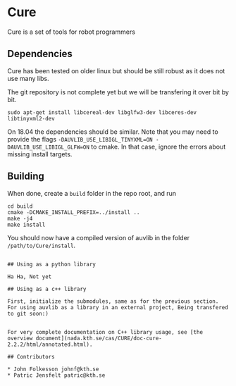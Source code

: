# Cure
Cure is a set of tools for robot programmers 
## Dependencies

Cure has been tested on older linux but should be still robust as it does not use many libs.

The git repository is not complete yet but we will be transfering it over bit by bit.  

```
sudo apt-get install libcereal-dev libglfw3-dev libceres-dev libtinyxml2-dev
```
On 18.04 the dependencies should be similar. Note that you may need to provide
the flags `-DAUVLIB_USE_LIBIGL_TINYXML=ON -DAUVLIB_USE_LIBIGL_GLFW=ON` to cmake.
In that case, ignore the errors about missing install targets.

## Building



When done, create a `build` folder in the repo root, and run
```
cd build
cmake -DCMAKE_INSTALL_PREFIX=../install ..
make -j4
make install
```

You should now have a compiled version of auvlib in the folder
`/path/to/Cure/install`. 
```

## Using as a python library

Ha Ha, Not yet

## Using as a c++ library

First, initialize the submodules, same as for the previous section. For using auvlib as a library in an external project, Being transfered to git soon:)


For very complete documentation on C++ library usage, see [the overview document](nada.kth.se/cas/CURE/doc-cure-2.2.2/html/annotated.html).

## Contributors

* John Folkesson johnf@kth.se
* Patric Jensfelt patric@kth.se


